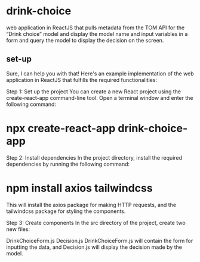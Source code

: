 # drink-choice
web application in ReactJS that pulls metadata from the TOM API for the “Drink choice” model and display the model name and input variables in a form and query the model to display the decision on the screen.

## set-up
Sure, I can help you with that! Here's an example implementation of the web application in ReactJS that fulfills the required functionalities:

Step 1: Set up the project
You can create a new React project using the create-react-app command-line tool. Open a terminal window and enter the following command:

# npx create-react-app drink-choice-app

Step 2: Install dependencies
In the project directory, install the required dependencies by running the following command:

# npm install axios tailwindcss

This will install the axios package for making HTTP requests, and the tailwindcss package for styling the components.

Step 3: Create components
In the src directory of the project, create two new files:

DrinkChoiceForm.js
Decision.js
DrinkChoiceForm.js will contain the form for inputting the data, and Decision.js will display the decision made by the model.
